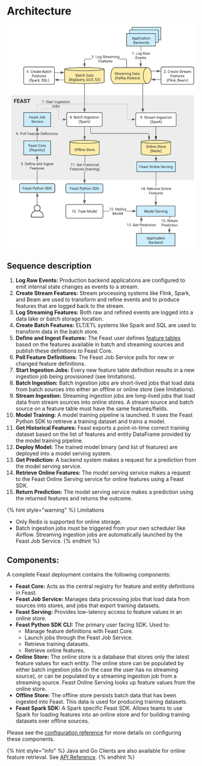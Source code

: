 # Architecture

![](../../.gitbook/assets/image%20%286%29%20%283%29%20%283%29%20%283%29%20%283%29%20%283%29%20%283%29%20%283%29%20%283%29%20%283%29%20%282%29%20%281%29%20%282%29.png)

## Sequence description

1. **Log Raw Events:** Production backend applications are configured to emit internal state changes as events to a stream.
2. **Create Stream Features:** Stream processing systems like Flink, Spark, and Beam are used to transform and refine events and to produce features that are logged back to the stream.
3. **Log Streaming Features:** Both raw and refined events are logged into a data lake or batch storage location.
4. **Create Batch Features:** ELT/ETL systems like Spark and SQL are used to transform data in the batch store.
5. **Define and Ingest Features:** The Feast user defines [feature tables](feature-tables.md) based on the features available in batch and streaming sources and publish these definitions to Feast Core.
6. **Poll Feature Definitions:** The Feast Job Service polls for new or changed feature definitions.
7. **Start Ingestion Jobs:** Every new feature table definition results in a new ingestion job being provisioned \(see limitations\).
8. **Batch Ingestion:** Batch ingestion jobs are short-lived jobs that load data from batch sources into either an offline or online store \(see limitations\).
9. **Stream Ingestion:** Streaming ingestion jobs are long-lived jobs that load data from stream sources into online stores. A stream source and batch source on a feature table must have the same features/fields.
10. **Model Training:** A model training pipeline is launched. It uses the Feast Python SDK to retrieve a training dataset and trains a model.
11. **Get Historical Features:** Feast exports a point-in-time correct training dataset based on the list of features and entity DataFrame provided by the model training pipeline.
12. **Deploy Model:** The trained model binary \(and list of features\) are deployed into a model serving system.
13. **Get Prediction:** A backend system makes a request for a prediction from the model serving service.
14. **Retrieve Online Features:** The model serving service makes a request to the Feast Online Serving service for online features using a Feast SDK.
15. **Return Prediction:** The model serving service makes a prediction using the returned features and returns the outcome.

{% hint style="warning" %}
Limitations

* Only Redis is supported for online storage.
* Batch ingestion jobs must be triggered from your own scheduler like Airflow. Streaming ingestion jobs are automatically launched by the Feast Job Service.
{% endhint %}

## Components:

A complete Feast deployment contains the following components:

* **Feast Core:** Acts as the central registry for feature and entity definitions in Feast. 
* **Feast Job Service:** Manages data processing jobs that load data from sources into stores, and jobs that export training datasets.
* **Feast Serving:** Provides low-latency access to feature values in an online store.
* **Feast Python SDK CLI:** The primary user facing SDK. Used to:
  * Manage feature definitions with Feast Core.
  * Launch jobs through the Feast Job Service.
  * Retrieve training datasets.
  * Retrieve online features.
* **Online Store:** The online store is a database that stores only the latest feature values for each entity. The online store can be populated by either batch ingestion jobs \(in the case the user has no streaming source\), or can be populated by a streaming ingestion job from a streaming source. Feast Online Serving looks up feature values from the online store.
* **Offline Store:** The offline store persists batch data that has been ingested into Feast. This data is used for producing training datasets.
* **Feast Spark SDK:** A Spark specific Feast SDK. Allows teams to use Spark for loading features into an online store and for building training datasets over offline sources.

Please see the [configuration reference](../reference-1/configuration-reference.md#overview) for more details on configuring these components.

{% hint style="info" %}
Java and Go Clients are also available for online feature retrieval. See [API Reference](../reference-1/api/).
{% endhint %}

